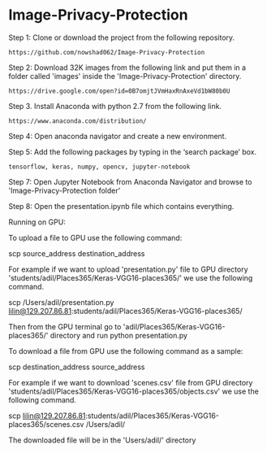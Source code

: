 # Image-Privacy-Protection

Step 1: Clone or download the project from the following repository.

	https://github.com/nowshad062/Image-Privacy-Protection


Step 2: Download 32K images from the following link and put them in a folder called 'images' inside the 'Image-Privacy-Protection' directory.

	https://drive.google.com/open?id=0B7omjtJVmHaxRnAxeVd1bW80b0U

Step 3. Install Anaconda with python 2.7 from the following link.

	https://www.anaconda.com/distribution/

Step 4: Open anaconda navigator and create a new environment.


Step 5: Add the following packages by typing in the ‘search package’ box.

	tensorflow, keras, numpy, opencv, jupyter-notebook


Step 7: Open Jupyter Notebook from Anaconda Navigator and browse to 'Image-Privacy-Protection folder'

Step 8: Open the presentation.ipynb file which contains everything.


Running on GPU:


To upload a file to GPU use the following command:

scp source_address destination_address

For example if we want to upload 'presentation.py' file to GPU directory 'students/adil/Places365/Keras-VGG16-places365/' we use the following command.


scp /Users/adil/presentation.py lilin@129.207.86.81:students/adil/Places365/Keras-VGG16-places365/

Then from the GPU terminal go to 'adil/Places365/Keras-VGG16-places365/' directory and run 
	python presentation.py




To download a file from GPU use the following command as a sample:

scp destination_address source_address 

For example if we want to download 'scenes.csv' file from GPU directory 'students/adil/Places365/Keras-VGG16-places365/objects.csv' we use the following command.


scp lilin@129.207.86.81:students/adil/Places365/Keras-VGG16-places365/scenes.csv /Users/adil/

The downloaded file will be in the 'Users/adil/' directory
